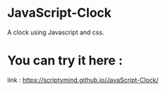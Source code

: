 # JavaScript-Clock
A clock using Javascript and css.

# You can try it here :
link : https://scriptymind.github.io/JavaScript-Clock/

